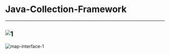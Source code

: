 # Java-Collection-Framework


--------------------------------------------------------------
![1](https://user-images.githubusercontent.com/24499407/46778158-a966eb80-cd12-11e8-919d-b8ea1174f3ac.png)
--------------------------------------------------------------
![map-interface-1](https://user-images.githubusercontent.com/24499407/46873487-00fe7780-ce37-11e8-9d14-09ab124d425e.png)



